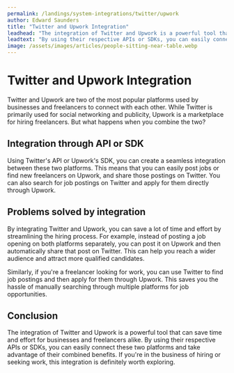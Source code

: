 ```yaml
---
permalink: /landings/system-integrations/twitter/upwork
author: Edward Saunders
title: "Twitter and Upwork Integration"
leadhead: "The integration of Twitter and Upwork is a powerful tool that can save time and effort for businesses and freelancers alike"
leadtext: "By using their respective APIs or SDKs, you can easily connect these two platforms and take advantage of their combined benefits. If you're in the business of hiring or seeking work, this integration is definitely worth exploring."
image: /assets/images/articles/people-sitting-near-table.webp
---
```

<div class="arttext">
<h1>Twitter and Upwork Integration</h1>

<p>Twitter and Upwork are two of the most popular platforms used by businesses and freelancers to connect with each other. While Twitter is primarily used for social networking and publicity, Upwork is a marketplace for hiring freelancers. But what happens when you combine the two?</p>

<h2>Integration through API or SDK</h2>

<p>Using Twitter's API or Upwork's SDK, you can create a seamless integration between these two platforms. This means that you can easily post jobs or find new freelancers on Upwork, and share those postings on Twitter. You can also search for job postings on Twitter and apply for them directly through Upwork.</p>

<h2>Problems solved by integration</h2>

<p>By integrating Twitter and Upwork, you can save a lot of time and effort by streamlining the hiring process. For example, instead of posting a job opening on both platforms separately, you can post it on Upwork and then automatically share that post on Twitter. This can help you reach a wider audience and attract more qualified candidates.</p>

<p>Similarly, if you're a freelancer looking for work, you can use Twitter to find job postings and then apply for them through Upwork. This saves you the hassle of manually searching through multiple platforms for job opportunities.</p>

<h2>Conclusion</h2>

<p>The integration of Twitter and Upwork is a powerful tool that can save time and effort for businesses and freelancers alike. By using their respective APIs or SDKs, you can easily connect these two platforms and take advantage of their combined benefits. If you're in the business of hiring or seeking work, this integration is definitely worth exploring.</p>

</div>